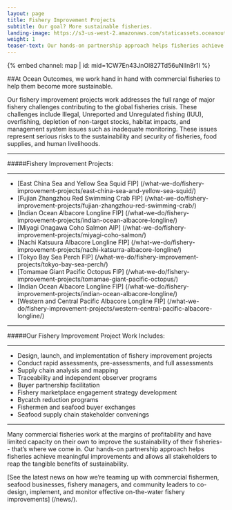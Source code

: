 ```yaml
---
layout: page
title: Fishery Improvement Projects
subtitle: Our goal? More sustainable fisheries.
landing-image: https://s3-us-west-2.amazonaws.com/staticassets.oceanoutcomes.org/rollover+images/our-work-hover.jpg
weight: 1
teaser-text: Our hands-on partnership approach helps fisheries achieve meaningful improvements and allows all stakeholders to reap the tangible benefits of sustainability.
---
```


<div class="map-section">
  <div class="grid-container">
    {% embed channel: map | id: mid=1CW7En43JnOl827Td56uNIln8r1I %}
  </div>
</div>

##At Ocean Outcomes, we work hand in hand with commercial fisheries to help them become more sustainable.

Our fishery improvement projects work addresses the full range of major fishery challenges contributing to the global fisheries crisis. These challenges include Illegal, Unreported and Unregulated fishing (IUU), overfishing, depletion of non-target stocks, habitat impacts, and management system issues such as inadequate monitoring. These issues represent serious risks to the sustainability and security of fisheries, food supplies, and human livelihoods.  

----

#####Fishery Improvement Projects:  

----

  * [East China Sea and Yellow Sea Squid FIP] (/what-we-do/fishery-improvement-projects/east-china-sea-and-yellow-sea-squid/)
  * [Fujian Zhangzhou Red Swimming Crab FIP] (/what-we-do/fishery-improvement-projects/fujian-zhangzhou-red-swimming-crab/)
  * [Indian Ocean Albacore Longline FIP] (/what-we-do/fishery-improvement-projects/indian-ocean-albacore-longline/)
  * [Miyagi Onagawa Coho Salmon AIP] (/what-we-do/fishery-improvement-projects/miyagi-coho-salmon/)
  * [Nachi Katsuura Albacore Longline FIP] (/what-we-do/fishery-improvement-projects/nachi-katsurra-albacore-longline/)
  * [Tokyo Bay Sea Perch FIP] (/what-we-do/fishery-improvement-projects/tokyo-bay-sea-perch/)
  * [Tomamae Giant Pacific Octopus FIP] (/what-we-do/fishery-improvement-projects/tomamae-giant-pacific-octopus/)
  * [Indian Ocean Albacore Longline FIP] (/what-we-do/fishery-improvement-projects/indian-ocean-albacore-longline/)
  * [Western and Central Pacific Albacore Longline FIP] (/what-we-do/fishery-improvement-projects/western-central-pacific-albacore-longline/)

----

#####Our Fishery Improvement Project Work Includes:  

----

  * Design, launch, and implementation of fishery improvement projects 
  * Conduct rapid assessments, pre-assessments, and full assessments
  * Supply chain analysis and mapping
  * Traceability and independent observer programs
  * Buyer partnership facilitation
  * Fishery marketplace engagement strategy development
  * Bycatch reduction programs
  * Fishermen and seafood buyer exchanges
  * Seafood supply chain stakeholder convenings

----

Many commercial fisheries work at the margins of profitability and have limited capacity on their own to improve the sustainability of their fisheries-- that’s where we come in. Our hands-on partnership approach helps fisheries achieve meaningful improvements and allows all stakeholders to reap the tangible benefits of sustainability.

[See the latest news on how we’re teaming up with commercial fishermen, seafood businesses, fishery managers, and community leaders to co-design, implement, and monitor effective on-the-water fishery improvements] (/news/).
